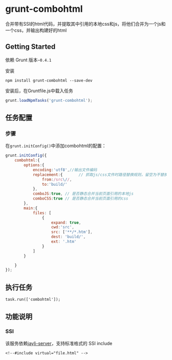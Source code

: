 # grunt-combohtml

合并带有SSI的html代码，并提取其中引用的本地css和js，将他们合并为一个js和一个css，并输出构建好的html

## Getting Started

依赖 Grunt 版本`~0.4.1`

安装

```shell
npm install grunt-combohtml --save-dev
```

安装后，在Gruntfile.js中载入任务

```js
grunt.loadNpmTasks('grunt-combohtml');
```

## 任务配置

### 步骤

在`grunt.initConfig()`中添加combohtml的配置：

```js
grunt.initConfig({
	combohtml:{
		options:{
			encoding:'utf8',//输出文件编码
			replacement:{		// 抓取js/css文件时路径替换规则，留空为不替换
				from:/src\//,
				to:'build/'
			},
			comboJS:true, // 是否静态合并当前页面引用的本地js
			comboCSS:true // 是否静态合并当前页面引用的css
		},  
		main:{
			files: [
				{   
					expand: true,
					cwd:'src',
					src: ['**/*.htm'], 
					dest: 'build/',
					ext: '.htm'
				}   
			]   
		}   

	}
});

```

## 执行任务

	task.run(['combohtml']);

## 功能说明

### SSI 

该服务依赖[jayli-server](https://npmjs.org/package/jayli-server)，支持标准格式的 SSI include

	<!--#include virtual="file.html" -->

